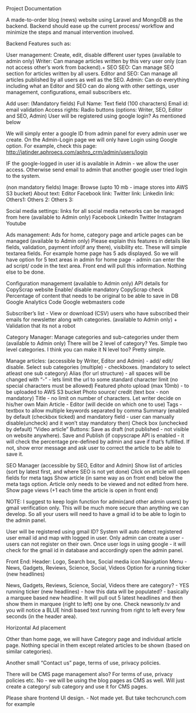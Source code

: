 Project Documentation


A made-to-order blog (news) website using Laravel and MongoDB as the backend. Backend should ease up the current process/ workflow and minimize the steps and manual intervention involved. 

Backend Features such as:


User management: Create, edit, disable different user types (available to admin only)
Writer: Can manage articles written by this very user only (can not access other’s work from backend).+ SEO
SEO: Can manage SEO section for articles written by all users.
Editor and SEO: Can manage all articles published by all users as well as the SEO.
Admin: Can do everything including what an Editor and SEO can do  along with other settings, user management, configurations, email subscribers etc.

Add user: 
(Mandatory fields)
Full Name: Text field (100 characters) 
Email id: email validation 
Access rights: Radio buttons (options: Writer, SEO, Editor and SEO, Admin)
User will be registered using google login? As mentioned below

We will simply enter a google ID from admin panel for every admin user we create. On the Admin-Login page we will only have Login using Google option. For example, check this page:
http://jatinder.aphroecs.com/aphro_crm/admin/users/login

IF the google-logged in user id is available in Admin - we allow the user access. Otherwise send email to admin that another google user tried login to the system. 


(non mandatory fields)
Image: Browse (upto 10 mb - image stores into AWS S3 bucket)
About text: Editor
Facebook link:
Twitter link:
Linkedin link: 
Others1: 
Others 2:
Others 3:


	

Social media settings: links for all social media networks can be managed from here (available to Admin only)
Facebook
LinkedIn
Twitter
Instagram
Youtube

Ads management: Ads for home, category page and article pages can be managed (available to Admin only)
Please explain this features in details like fields, validation, payment info(if any there), visibility etc.
These will simple textarea fields. For example home page has 5 ads displayed. So we will have option for 5 text areas in admin for home page - admin can enter the ad script/ code in the text area. Front end will pull this information. Nothing else to be done. 


Configuration management (available to Admin only)
API details for CopyScrap website 
Enable/ disable mandatory CopyScrap check
Percentage of content that needs to be original to be able to save in DB
Google Analytics Code
Google webmasters code

Subscriber’s list - View or download (CSV) users who have subscribed their emails for newsletter along with categories. (available to Admin only) + Validation that its not a robot


Category Manager: Manage categories and sub-categories under them (available to Admin only)
There will be 2 level of category?
Yes. Simple two level categories. I think you can make it N level too? Pretty simple.

Manage articles: (accessible by Writer, Editor and Admin) - add/ edit/ disable.
Select sub categories (multiple) - checkboxes. (mandatory to select atleast one sub category)
Alias (for url structure) - all spaces will be changed with “-” - lets limit the url to some standard character limit (no special characters must be allowed)
Featured photo upload (max 10mb) - to be uploaded to AWS S3 bucket
Photo source/ credit (text box - non mandatory)
Title - no limit on number of characters. Let writer decide on his/her own
Main Article - Editor (will decide on which one to use)
Tags - textbox to allow multiple keywords separated by comma 
Summary (enabled by default (checkbox ticked) and mandatory field - user can manually disable(uncheck) and it won’t stay mandatory then)
Check box (unchecked by default) “Video article” 
Buttons:
Save as draft (not published - not visible on website anywhere). 
	Save and Publish (if copyscrape API is enabled - it will check the percentage pre-defined by admin and save if that’s fulfilled. If not, show error message and ask user to correct the article to be able to save it. 

SEO Manager (accessible by SEO, Editor and Admin)
Show list of articles (sort by latest first, and where SEO is not yet done)
Click on article will open fields for meta tags 
Show article (in same way as on front end) below the meta tags option. Article only needs to be viewed and not edited from here. 
Show page views (+1 each time the article is open in front end) 




NOTE: I suggest to keep login function for admin(and other admin users) by gmail verification only. This will be much more secure than anything we can develop. So all your users will need to have a gmail id to be able to login to the admin panel.  

User will be registered using gmail ID? System will auto detect registered user email id and map with logged in user.
Only admin can create a user - users can not register on their own. Once user logs in using google - it will check for the gmail id in database and accordingly open the admin panel.



Front End: 
Header: Logo, Search box, Social media icon
Navigation Menu - News, Gadgets, Reviews, Science, Social, Videos
Option for a running ticker (new headlines)


News, Gadgets, Reviews, Science, Social, Videos there are category? - YES
running ticker (new headlines) - how this data will be populated? - basically a marquee based new headline. It will pull out 5 latest headlines and then show them in marquee (right to left) one by one. Check newsonly.tv and you will notice a BLUE hindi based text running from right to left every few seconds (in the header area).



Horizontal Ad placement 



Other than home page, we will have Category page and individual article page. Nothing special in them except related articles to be shown (based on similar categories). 

Another small “Contact us” page, terms of use, privacy policies. 



There will be CMS page management also? For terms of use, privacy policies etc. No - we will be using the blog pages as CMS as well. Will just create a category/ sub category and use it for CMS pages. 


Please share frontend UI design. - Not made yet. But take techcrunch.com for example
